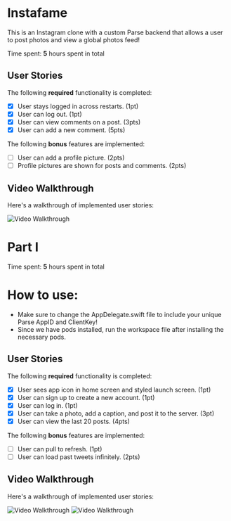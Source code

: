 # Instafame
This is an Instagram clone with a custom Parse backend that allows a user to post photos and view a global photos feed!

Time spent: **5** hours spent in total

## User Stories

The following **required** functionality is completed:

- [X] User stays logged in across restarts. (1pt)
- [X] User can log out. (1pt)
- [X] User can view comments on a post. (3pts)
- [X] User can add a new comment. (5pts)

The following **bonus** features are implemented:

- [ ] User can add a profile picture. (2pts)
- [ ] Profile pictures are shown for posts and comments. (2pts)

## Video Walkthrough

Here's a walkthrough of implemented user stories:

<img src='http://g.recordit.co/65s4q8oJlZ.gif' title='Video Walkthrough' width='' alt='Video Walkthrough' />


# Part I
Time spent: **5** hours spent in total

# How to use:
- Make sure to change the AppDelegate.swift file to include your unique Parse AppID and ClientKey!
- Since we have pods installed, run the workspace file after installing the necessary pods.

## User Stories

The following **required** functionality is completed:

- [x] User sees app icon in home screen and styled launch screen. (1pt)
- [x] User can sign up to create a new account. (1pt)
- [x] User can log in. (1pt)
- [x] User can take a photo, add a caption, and post it to the server. (3pt)
- [x] User can view the last 20 posts. (4pts)

The following **bonus** features are implemented:

- [ ] User can pull to refresh. (1pt)
- [ ] User can load past tweets infinitely. (2pts)

## Video Walkthrough

Here's a walkthrough of implemented user stories:

<img src='http://g.recordit.co/DE7P2qRC7R.gif' title='Video Walkthrough' width='' alt='Video Walkthrough' />

<img src='http://g.recordit.co/uvsFYilwne.gif' title='Video Walkthrough' width='' alt='Video Walkthrough' />
